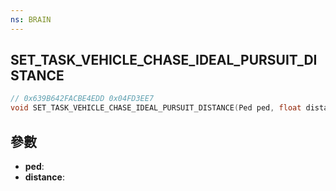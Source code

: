 ```yaml
---
ns: BRAIN
---
```

## SET_TASK_VEHICLE_CHASE_IDEAL_PURSUIT_DISTANCE

```c
// 0x639B642FACBE4EDD 0x04FD3EE7
void SET_TASK_VEHICLE_CHASE_IDEAL_PURSUIT_DISTANCE(Ped ped, float distance);
```


## 參數
* **ped**: 
* **distance**: 

